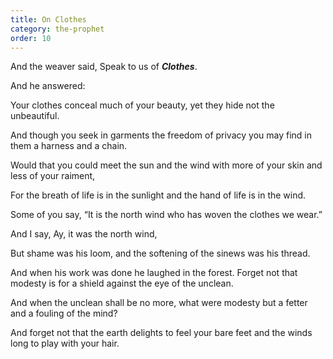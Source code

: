 ```yaml
---
title: On Clothes
category: the-prophet
order: 10
---
```

And the weaver said, Speak to us of **_Clothes_**.

And he answered:

Your clothes conceal much of your beauty, yet they hide not the unbeautiful.

And though you seek in garments the freedom of privacy you may find in them a harness and a chain.

Would that you could meet the sun and the wind with more of your skin and less of your raiment,

For the breath of life is in the sunlight and the hand of life is in the wind.

Some of you say, “It is the north wind who has woven the clothes we wear.”

And I say, Ay, it was the north wind,

But shame was his loom, and the softening of the sinews was his thread.

And when his work was done he laughed in the forest. Forget not that modesty is for a shield against the eye of the unclean.

And when the unclean shall be no more, what were modesty but a fetter and a fouling of the mind?

And forget not that the earth delights to feel your bare feet and the winds long to play with your hair.
